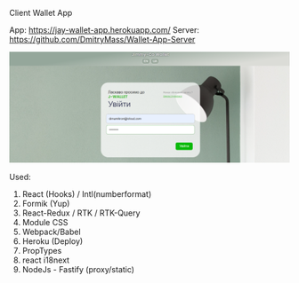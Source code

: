 Client Wallet App

App: https://jay-wallet-app.herokuapp.com/
Server: https://github.com/DmitryMass/Wallet-App-Server

![DESKTOP!](./src/Assets/Images/jWallet-server.png)

Used:

1. React (Hooks) / Intl(numberformat)
2. Formik (Yup)
3. React-Redux / RTK / RTK-Query
4. Module CSS
5. Webpack/Babel
6. Heroku (Deploy)
7. PropTypes
8. react i18next
9. NodeJs - Fastify (proxy/static)

